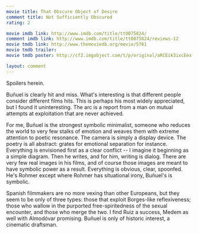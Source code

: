 ```yaml
---
movie title: That Obscure Object of Desire
comment title: Not Sufficiently Obscured
rating: 2

movie imdb link: http://www.imdb.com/title/tt0075824/
comment imdb link: http://www.imdb.com/title/tt0075824/reviews-12
movie tmdb link: http://www.themoviedb.org/movie/5781
movie tmdb trailer: 
movie tmdb poster: http://cf2.imgobject.com/t/p/original/aRCEik3ixcEexfFjDK1S6jYhGpu.jpg

layout: comment
---
```


Spoilers herein.

Buñuel is clearly hit and miss. What's interesting is that different people consider different films hits. This is perhaps his most widely appreciated, but I found it uninteresting. The arc is a report from a man on mutual attempts at exploitation that are never achieved.

For me, Buñuel is the strongest symbolic minimalist, someone who reduces the world to very few stalks of emotion and weaves them with extreme attention to poetic resonance. The camera is simply a display device. The poetry is all abstract: grates for emotional separation for instance. Everything is envisioned first as a clear conflict -- I imagine it beginning as a simple diagram. Then he writes, and for him, writing is dialog. There are very few real images in his films, and of course those images are meant to have symbolic power as a result. Everything is obvious, clear, spoonfed. He's Rohmer except where Rohmer has situational irony, Buñuel's is symbolic.

Spanish filmmakers are no more vexing than other Europeans, but they seem to be only of three types: those that exploit Borges-like reflexiveness; those who wallow in the purported free-spiritedness of the sexual encounter, and those who merge the two. I find Ruiz a success, Medem as well with Almodóvar promising. Buñuel is only of historic interest, a cinematic draftsman.
